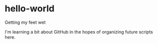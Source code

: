 # hello-world
Getting my feet wet

I'm learning a bit about GitHub in the hopes of organizing future scripts here.
